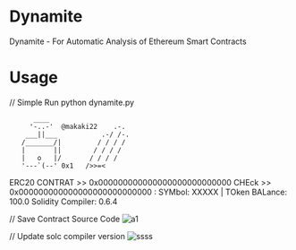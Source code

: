 # Dynamite
Dynamite - For Automatic Analysis of Ethereum Smart Contracts

# Usage
// Simple Run
python dynamite.py

          ____
         '-..-'  @makaki22    .-.
        ___||___           .-/ /-.
       /_______/|         / / / /
       |       ||        / / / /
       |   o   |/       / / / /
       '---`(--' 0x1   />>=<

ERC20 CONTRAT >> 0x000000000000000000000000000
CHEck >>  0x000000000000000000000000000 :
SYMbol: XXXXX | TOken BALance: 100.0
Solidity Compiler: 0.6.4

// Save Contract Source Code
![a1](https://github.com/DK27ss/Dynamite/assets/134336163/5d1faec0-6357-4c79-9419-310a7d1b804d)

// Update solc compiler version
![ssss](https://github.com/DK27ss/Dynamite/assets/134336163/2a132988-f387-48d9-ac8b-fa42198d444a)




